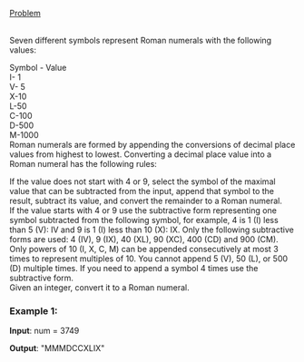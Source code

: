 [Problem](https://leetcode.com/problems/integer-to-roman/)<br/><br/>

Seven different symbols represent Roman numerals with the following values:<br/>

Symbol - Value<br/>
I- 	1<br/>
V- 5<br/>
X-10<br/>
L-50<br/>
C-100<br/>
D-500<br/>
M-1000<br/>
Roman numerals are formed by appending the conversions of decimal place values from highest to lowest. Converting a decimal place value into a Roman numeral has the following rules:<br/>

If the value does not start with 4 or 9, select the symbol of the maximal value that can be subtracted from the input, append that symbol to the result, subtract its value, and convert the remainder to a Roman numeral.<br/>
If the value starts with 4 or 9 use the subtractive form representing one symbol subtracted from the following symbol, for example, 4 is 1 (I) less than 5 (V): IV and 9 is 1 (I) less than 10 (X): IX. Only the following subtractive forms are used: 4 (IV), 9 (IX), 40 (XL), 90 (XC), 400 (CD) and 900 (CM).<br/>
Only powers of 10 (I, X, C, M) can be appended consecutively at most 3 times to represent multiples of 10. You cannot append 5 (V), 50 (L), or 500 (D) multiple times. If you need to append a symbol 4 times use the subtractive form.<br/>
Given an integer, convert it to a Roman numeral.<br/>

### Example 1:

**Input**: num = 3749<br/>

**Output**: "MMMDCCXLIX"<br/>